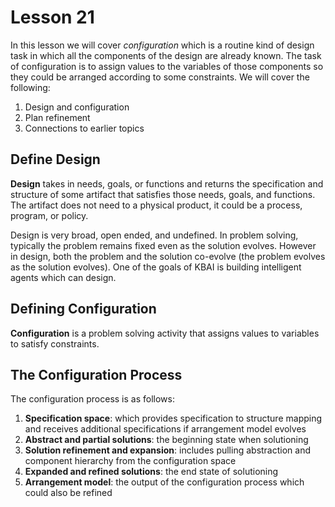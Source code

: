 # Lesson 21

In this lesson we will cover _configuration_ which is a routine kind of design task in which all the components of the design are already known. The task of configuration is to assign values to the variables of those components so they could be arranged according to some constraints. We will cover the following:

1. Design and configuration
2. Plan refinement
3. Connections to earlier topics

## Define Design

**Design** takes in needs, goals, or functions and returns the specification and structure of some artifact that satisfies those needs, goals, and functions. The artifact does not need to a physical product, it could be a process, program, or policy.

Design is very broad, open ended, and undefined. In problem solving, typically the problem remains fixed even as the solution evolves. However in design, both the problem and the solution co-evolve (the problem evolves as the solution evolves). One of the goals of KBAI is building intelligent agents which can design.

## Defining Configuration

**Configuration** is a problem solving activity that assigns values to variables to satisfy constraints.

## The Configuration Process

The configuration process is as follows:

1. **Specification space**: which provides specification to structure mapping and receives additional specifications if arrangement model evolves
2. **Abstract and partial solutions**: the beginning state when solutioning
3. **Solution refinement and expansion**: includes pulling abstraction and component hierarchy from the configuration space
4. **Expanded and refined solutions**: the end state of solutioning
5. **Arrangement model**: the output of the configuration process which could also be refined
